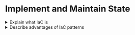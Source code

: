 # Implement and Maintain State



<details>
<summary>Explain what IaC is</summary>

- Nested list
  - with sub-items
</details>

<details>
<summary>Describe advantages of IaC patterns</summary>

- Nested list
  - with sub-items
</details>